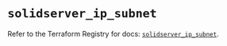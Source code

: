# `solidserver_ip_subnet`

Refer to the Terraform Registry for docs: [`solidserver_ip_subnet`](https://registry.terraform.io/providers/efficientip-labs/solidserver/1.1.25/docs/resources/ip_subnet).
